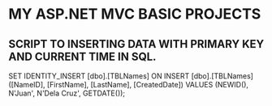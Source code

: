 # MY ASP.NET MVC BASIC PROJECTS
 
## SCRIPT TO INSERTING DATA WITH PRIMARY KEY AND CURRENT TIME IN SQL.

SET IDENTITY_INSERT [dbo].[TBLNames] ON 
INSERT [dbo].[TBLNames] ([NameID], [FirstName], [LastName], [CreatedDate])
VALUES (NEWID(), N'Juan', N'Dela Cruz', GETDATE());